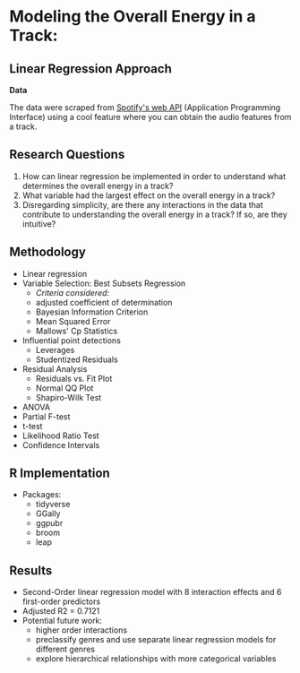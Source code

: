 # Modeling the Overall Energy in a Track: 
## Linear Regression Approach

**Data**

The data were scraped from [Spotify's web API](https://developer.spotify.com/documentation/web-api/reference/tracks/get-audio-features/) (Application Programming Interface) using a cool feature where you can obtain the audio features from a track. 

## Research Questions

1. How can linear regression be implemented in order to understand what determines the overall energy in a track? 
2. What variable had the largest effect on the overall energy in a track?
3. Disregarding simplicity, are there any interactions in the data that contribute to understanding the overall energy in a track? If so, are they intuitive? 


## Methodology
* Linear regression 
* Variable Selection: Best Subsets Regression 
  * *Criteria considered:* 
  * adjusted coefficient of determination
  * Bayesian Information Criterion
  * Mean Squared Error 
  * Mallows' Cp Statistics 
* Influential point detections 
  * Leverages 
  * Studentized Residuals 
* Residual Analysis 
  * Residuals vs. Fit Plot 
  * Normal QQ Plot 
  * Shapiro-Wilk Test 
* ANOVA 
* Partial F-test 
* t-test 
* Likelihood Ratio Test 
* Confidence Intervals 

## R Implementation 

* Packages: 
  * tidyverse 
  * GGally 
  * ggpubr 
  * broom 
  * leap

## Results 

* Second-Order linear regression model with 8 interaction effects and 6 first-order predictors 
* Adjusted R2 = 0.7121
* Potential future work: 
  * higher order interactions 
  * preclassify genres and use separate linear regression models for different genres 
  * explore hierarchical relationships with more categorical variables 


